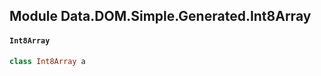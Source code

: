## Module Data.DOM.Simple.Generated.Int8Array

#### `Int8Array`

``` purescript
class Int8Array a
```


